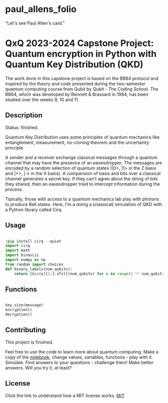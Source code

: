 # paul_allens_folio

"Let's see Paul Allen's card."

# QxQ 2023-2024 Capstone Project: Quantum encryption in Python with Quantum Key Distribution (QKD)

The work done in this capstone project is based on the BB84 protocol and inspired by the theory and code presented during the two-semester quantum
computing course from Qubit by Qubit - The Coding School. The BB84, which was developed by Bennett & Brassard in 1984, has been
studied over the weeks 9, 10 and 11.

## Description

Status: finished.

Quantum Key Distribution uses some principles of quantum mechanics like entanglement, measurement, no-cloning theorem and the uncertainty principle.

A sender and a receiver exchange classical messages through a quantum channel that may have the presence of an eavesdropper. The messages are encoded by a random selection of quantum states (|0>, |1> in the Z basis and |+>, |-> in the X basis). A comparision of basis and bits over a classical channel generates a secret key. If they can't agree about the string of bits they shared, then an eavesdropper tried to intercept information during the process.

Tipically, those with access to a quantum mechanics lab play with photons to produce Bell states.
Here, I'm a doing a (classical) simulation of QKD with a Python library called Cirq.


## Usage

```python

!pip install cirq --quiet
import cirq
import math
import binascii
import numpy as np
from random import choices
def binary_labels(num_qubits):
    return [bin(x)[2:].zfill(num_qubits) for x in range(2 ** num_qubits)]

```

## Functions

```python

key_size(message)
encryption()
decryption()

```

## Contributing

This project is finished.

Feel free to use the code to learn more about quantum computing. Make a copy of the [notebook](https://github.com/catburger1337/paul_allens_folio/blob/main/QxQ_Capstone_Quantum_Encrypt_QKD.ipynb), change values, variables, functions - play with it. Simulate. Find answers to your questions - challenge them! Make better answers. Will you try it, at least?

## License

Click the link to understand how a MIT license works.
[MIT](https://choosealicense.com/licenses/mit/)
